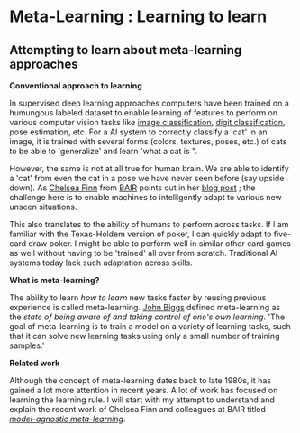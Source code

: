 # Meta-Learning : Learning to learn 

## Attempting to learn about meta-learning approaches

**Conventional approach to learning** 

In supervised deep learning approaches computers have been trained on a humungous labeled dataset to enable learning of features to perform on various computer vision tasks like [image classification](http://www.image-net.org/challenges/LSVRC/), [digit classification](http://yann.lecun.com/exdb/mnist/), pose estimation, etc. For a AI system to correctly classify a 'cat' in an image, it is trained with several forms (colors, textures, poses, etc.) of cats to be able to 'generalize' and learn 'what a cat is ".

However, the same is not at all true for human brain. We are able to identify a 'cat' from even the cat in a pose we have never seen before (say upside down). As [Chelsea Finn](http://people.eecs.berkeley.edu/~cbfinn/) from [BAIR](http://bair.berkeley.edu/) points out in her [blog post](http://bair.berkeley.edu/blog/2017/07/18/learning-to-learn/) ; the challenge here is to enable machines to intelligently adapt to various new unseen situations.

This also translates to the ability of humans to perform across tasks. If I am familiar with the Texas-Holdem version of poker, I can quickly adapt to five-card draw poker. I might be able to perform well in similar other card games as well without having to be 'trained' all over from scratch. Traditional AI systems today lack such adaptation across skills.

**What is meta-learning?**

The ability to learn *how to learn* new tasks faster by reusing previous experience is called meta-learning. [John Biggs](http://onlinelibrary.wiley.com/doi/10.1111/j.2044-8279.1985.tb02625.x/abstract) defined meta-learning as the *state of being aware of and taking control of one's own learning*.  'The goal of meta-learning is to train a model on a variety of learning tasks, such that it can solve new learning tasks using only a small number of training samples.'

**Related work**

Although the concept of meta-learning dates back to late 1980s, it has gained a lot more attention in recent years. A lot of work has focused on learning the learning rule. I will start with my attempt to understand and explain the recent work of Chelsea Finn and colleagues at BAIR titled [*model-agnostic meta-learning*](https://arxiv.org/abs/1703.03400).

